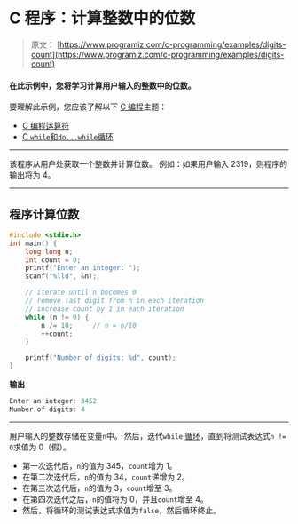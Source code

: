 # C 程序：计算整数中的位数

> 原文： [https://www.programiz.com/c-programming/examples/digits-count](https://www.programiz.com/c-programming/examples/digits-count)

#### 在此示例中，您将学习计算用户输入的整数中的位数。

要理解此示例，您应该了解以下 [C 编程](/c-programming "C tutorial")主题：

*   [C 编程运算符](/c-programming/c-operators)
*   [C `while`和`do...while`循环](/c-programming/c-do-while-loops)

* * *

该程序从用户处获取一个整数并计算位数。 例如：如果用户输入 2319，则程序的输出将为 4。

* * *

## 程序计算位数

```c
#include <stdio.h>
int main() {
    long long n;
    int count = 0;
    printf("Enter an integer: ");
    scanf("%lld", &n);

    // iterate until n becomes 0
    // remove last digit from n in each iteration
    // increase count by 1 in each iteration
    while (n != 0) {
        n /= 10;     // n = n/10
        ++count;
    }

    printf("Number of digits: %d", count);
} 
```

**输出**

```c
Enter an integer: 3452
Number of digits: 4 
```

* * *

用户输入的整数存储在变量`n`中。 然后，迭代`while` [循环](https://www.programiz.com/c-programming/c-do-while-loops)，直到将测试表达式`n != 0`求值为 0（假）。

*   第一次迭代后，`n`的值为 345，`count`增为 1。
*   在第二次迭代后，`n`的值为 34，`count`递增为 2。
*   在第三次迭代后，`n`的值为 3，`count`增至 3。
*   在第四次迭代之后，`n`的值将为 0，并且`count`增至 4。
*   然后，将循环的测试表达式求值为`false`，然后循环终止。